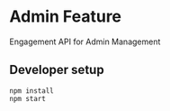 # Admin Feature
  Engagement API for Admin Management

## Developer setup
```
npm install
npm start
```